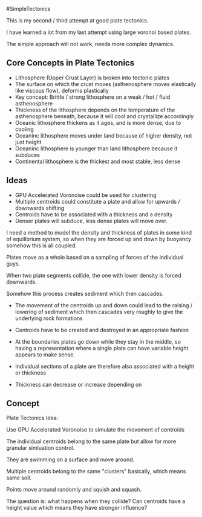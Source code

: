 #SimpleTectonics

This is my second / third attempt at good plate tectonics.

I have learned a lot from my last attempt using large voronoi based plates.

The simple approach will not work, needs more complex dynamics.

## Core Concepts in Plate Tectonics

- Lithosphere (Upper Crust Layer) is broken into tectonic plates
- The surface on which the crust moves (asthenosphere moves elastically like viscous flow), deforms plastically
- Key concept: Brittle / strong lithosphere on a weak / hot / fluid asthenosphere
- Thickness of the lithosphere depends on the temperature of the asthenosphere beneath, because it will cool and crystallize accordingly
- Oceanic lithosphere thickens as it ages, and is more dense, due to cooling
- Oceaninc lithosphere moves under land because of higher density, not just height
- Oceaninc lithosphere is younger than land lithosphere because it subduces
- Continental lithosphere is the thickest and most stable, less dense

## Ideas
- GPU Accelerated Voronoise could be used for clustering
- Multiple centroids could constitute a plate and allow for upwards / downwards shifting
- Centroids have to be associated with a thickness and a density
- Denser plates will subduce, less dense plates will move over.

I need a method to model the density and thickness of plates in some kind of equilibrium
system, so when they are forced up and down by buoyancy somehow this is all coupled.

Plates move as a whole based on a sampling of forces of the individual guys.

When two plate segments collide, the one with lower density is forced downwards.

Somehow this process creates sediment which then cascades.



- The movement of the centroids up and down could lead to the raising / lowering of sediment which then cascades very roughly to give the underlying rock formations
- Centroids have to be created and destroyed in an appropriate fashion

- At the boundaries plates go down while they stay in the middle, so having a representation where a single plate can have variable height appears to make sense.

- Individual sections of a plate are therefore also associated with a height or thickness
- Thickness can decrease or increase depending on

## Concept

Plate Tectonics Idea:

Use GPU Accelerated Voronoise to simulate the movement of centroids

The individual centroids belong to the same plate but allow for more granular simluation control.

They are swimming on a surface and move around.

Multiple centroids belong to the same "clusters" basically, which means same soil.

Points move around randomly and squish and squash.

The question is: what happens when they collide?
Can centroids have a height value which means they have stronger influence?
